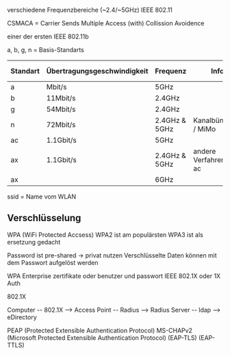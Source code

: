 verschiedene Frequenzbereiche (~2.4/~5GHz) 
IEEE 802.11

CSMACA = Carrier Sends Multiple Access (with) Collission Avoidence

einer der ersten IEEE 802.11b

a, b, g, n = Basis-Standarts

| Standart | Übertragungsgeschwindigkeit | Frequenz      | Infos                   | Verkauft unter |
| -------- | --------------------------- | ------------- | ----------------------- | -------------- |
| a        | Mbit/s                      | 5GHz          |                         |                |
| b        | 11Mbit/s                    | 2.4GHz        |                         |                |
| g        | 54Mbit/s                    | 2.4GHz        |                         |                |
| n        | 72Mbit/s                    | 2.4GHz & 5GHz | Kanalbündelung / MiMo   | WiFi4          |
| ac       | 1.1Gbit/s                   | 5GHz          |                         | WiFi5          |
| ax       | 1.1Gbit/s                   | 2.4GHz & 5GHz | andere Verfahren als ac | WiFi6          |
| ax       |                             | 6GHz          |                         | WiFi6E         |


ssid = Name vom WLAN

## Verschlüsselung

WPA (WiFi Protected Accsess)
WPA2 ist am populärsten
WPA3 ist als ersetzung gedacht

Password ist pre-shared -> privat nutzen
Verschlüsselte Daten können mit dem Passwort aufgelöst werden

WPA Enterprise
zertifikate oder benutzer und passwort
IEEE 802.1X oder 1X Auth

802.1X

Computer -- 802.1X --> Access Point -- Radius --> Radius Server -- ldap --> eDirectory

PEAP (Protected Extensible Authentication Protocol)
MS-CHAPv2 (Microsoft Protected Extensible Authentication Protocol)
(EAP-TLS)
(EAP-TTLS)